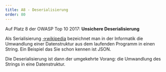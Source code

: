 ```yaml
---
title: A8 - Deserialisierung
order: 80
---
```


Auf Platz 8 der OWASP Top 10 2017: **Unsichere Deserialisierung**

Als Serialisierung [&rarr;wikipedia](https://de.wikipedia.org/wiki/Serialisierung) bezeichnet man in der Informatik die Umwandlung
einer Datenstruktur aus dem laufenden Programm in einen String. Ein Beispiel das Sie schon
kennen ist JSON.

Die Deserialisierung ist dann der umgekehrte Vorang: die Umwandlung des Strings in eine Datenstruktur.
